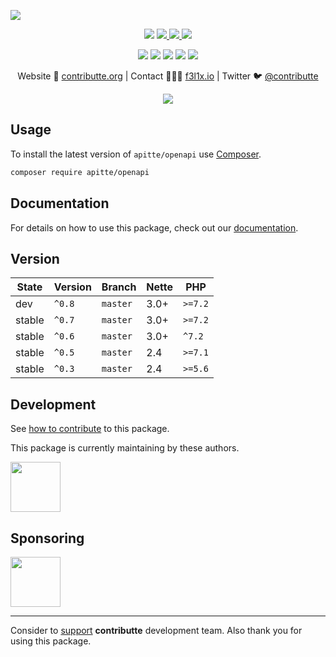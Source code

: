 ![](https://heatbadger.now.sh/github/readme/apitte/openapi/)

<p align=center>
  <a href="https://github.com/apitte/openapi/actions"><img src="https://badgen.net/github/checks/apitte/openapi/master?cache=300"></a>
  <a href="https://coveralls.io/r/apitte/openapi"> <img src="https://badgen.net/coveralls/c/github/apitte/openapi?cache=300"> </a>
  <a href="https://packagist.org/packages/apitte/openapi"> <img src="https://badgen.net/packagist/dm/apitte/openapi"> </a>
  <a href="https://packagist.org/packages/apitte/openapi"> <img src="https://badgen.net/packagist/v/apitte/openapi"> </a>
</p>
<p align=center>
  <a href="https://packagist.org/packages/apitte/openapi"><img src="https://badgen.net/packagist/php/apitte/openapi"></a>
  <a href="https://github.com/apitte/openapi"><img src="https://badgen.net/github/license/apitte/openapi"></a>
  <a href="https://bit.ly/ctteg"><img src="https://badgen.net/badge/support/gitter/cyan"></a>
  <a href="https://bit.ly/cttfo"><img src="https://badgen.net/badge/support/forum/yellow"></a>
  <a href="https://contributte.org/partners.html"><img src="https://badgen.net/badge/become/a%20patron/F96854"></a>
<p>

<p align=center>
Website 🚀 <a href="https://contributte.org">contributte.org</a> | Contact 👨🏻‍💻 <a href="https://f3l1x.io">f3l1x.io</a> | Twitter 🐦 <a href="https://twitter.com/contributte">@contributte</a>
</p>

<p align=center>
  <img src="https://github.com/apitte/openapi/blob/master/.docs/assets/panel.png">
</p>

## Usage

To install the latest version of `apitte/openapi` use [Composer](https://getcomposer.com).

```bash
composer require apitte/openapi
```

## Documentation

For details on how to use this package, check out our [documentation](.docs).

## Version

| State       | Version | Branch   | Nette | PHP     |
|-------------|---------|----------|-------|---------|
| dev         | `^0.8`  | `master` | 3.0+  | `>=7.2` |
| stable      | `^0.7`  | `master` | 3.0+  | `>=7.2` |
| stable      | `^0.6`  | `master` | 3.0+  | `^7.2`  |
| stable      | `^0.5`  | `master` | 2.4   | `>=7.1` |
| stable      | `^0.3`  | `master` | 2.4   | `>=5.6` |

## Development

See [how to contribute](https://contributte.org/contributing.html) to this package.

This package is currently maintaining by these authors.

<a href="https://github.com/f3l1x">
  <img width="80" height="80" src="https://avatars2.githubusercontent.com/u/538058?v=3&s=80">
</a>

## Sponsoring

<a href="https://github.com/tlapnet">
  <img width="80" height="80" src="https://avatars1.githubusercontent.com/u/22914186?s=80&v=4">
</a>

-----

Consider to [support](https://contributte.org/partners.html) **contributte** development team.
Also thank you for using this package.
